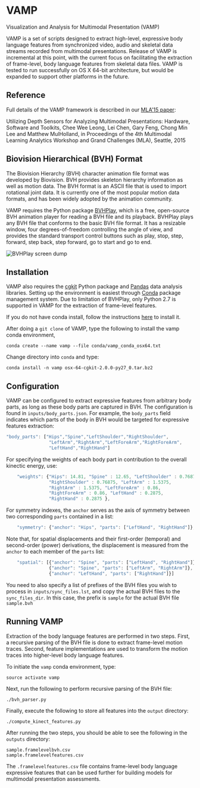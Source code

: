 # VAMP

Visualization and Analysis for Multimodal Presentation (VAMP)

VAMP is a set of scripts designed to extract high-level, expressive body language features from synchronized video, audio and skeletal data streams recorded from multimodal presentations. Release of VAMP is incremental at this point, with the current focus on facilitating the extraction of frame-level, body language features from skeletal data files. VAMP is tested to run successfully on OS X 64-bit architecture, but would be expanded to support other platforms in the future.

Reference
---------
Full details of the VAMP framework is described in our [MLA'15 paper](http://benleong.net/downloads/icmi-mla-2015-leong.pdf):

Utilizing Depth Sensors for Analyzing Multimodal Presentations: Hardware, Software and Toolkits,
Chee Wee Leong, Lei Chen, Gary Feng, Chong Min Lee and Matthew MulHolland,
in Proceedings of the 4th Multimodal Learning Analytics Workshop and Grand Challenges (MLA), Seattle, 2015


Biovision Hierarchical (BVH) Format
---------
The Biovision Hierarchy (BVH) character animation file format was developed by Biovision. BVH provides skeleton hierarchy information as well as motion data. The BVH format is an ASCII file that is used to import rotational joint data. It is currently one of the most popular motion data formats, and has been widely adopted by the animation community.

VAMP requires the Python package [BVHPlay](https://sites.google.com/a/cgspeed.com/cgspeed/bvhplay), which is a free, open-source BVH animation player for reading a BVH file and its playback. BVHPlay plays any BVH file that conforms to the basic BVH file format. It has a resizable window, four degrees-of-freedom controlling the angle of view, and provides the standard transport control buttons such as play, stop, step, forward, step back, step forward, go to start and go to end.

![BVHPlay screen dump](https://sites.google.com/a/cgspeed.com/cgspeed/bvhplay/screenshot1.jpg)

Installation
---------
VAMP also requires the [cgkit](http://cgkit.sourceforge.net/) Python package and [Pandas](http://pandas.pydata.org/) data analysis libraries. Setting up the environment is easiest through [Conda](http://conda.pydata.org/docs/) package management system. Due to limitation of BVHPlay, only Python 2.7 is supported in VAMP for the extraction of frame-level features.

If you do not have conda install, follow the instructions [here](http://docs.continuum.io/anaconda/install) to install it.

After doing a `git clone` of VAMP, type the following to install the vamp conda environment,

```
conda create --name vamp --file conda/vamp_conda_osx64.txt
```

Change directory into `conda` and type:

```
conda install -n vamp osx-64-cgkit-2.0.0-py27_0.tar.bz2
```

Configuration
---------
VAMP can be configured to extract expressive features from arbitrary body parts, as long as these body parts are captured in BVH. The configuration is found in `inputs/body_parts.json`. For example, the `body_parts` field indicates which parts of the body in BVH would be targeted for expressive features extraction:

```javascript
"body_parts": ["Hips","Spine","LeftShoulder","RightShoulder",
    			"LeftArm","RightArm","LeftForeArm","RightForeArm",
    			"LeftHand","RightHand"]
```    			

For specifying the weights of each body part in contribution to the overall kinectic energy, use:

```javascript
	"weights": {"Hips": 14.81, "Spine" : 12.65, "LeftShoulder" : 0.76875, 
				"RightShoulder" : 0.76875, "LeftArm" : 1.5375, 
				"RightArm" : 1.5375, "LeftForeArm" : 0.86,
				"RightForeArm" : 0.86, "LeftHand" : 0.2875, 
				"RightHand" : 0.2875 },
```

For symmetry indexes, the `anchor` serves as the axis of symmetry between two corresponding `parts` contained in a list:

```javascript
	"symmetry": {"anchor": "Hips", "parts": ["LeftHand", "RightHand"]},
```

Note that, for spatial displacements and their first-order (temporal) and second-order (power) derivations, the displacement is measured from the `anchor` to each member of the `parts` list:

```javascript
	"spatial": [{"anchor": "Spine", "parts": ["LeftHand", "RightHand"]}, 
				{"anchor": "Spine", "parts": ["LeftArm", "RightArm"]},
				{"anchor": "LeftHand", "parts": ["RightHand"]}]
```

You need to also specify a list of prefixes of the BVH files you wish to process in `inputs/sync_files.lst`, and copy the actual BVH files to the `sync_files_dir`. In this case, the prefix is `sample` for the actual BVH file `sample.bvh`


Running VAMP
---------
Extraction of the body language features are performed in two steps. First, a recursive parsing of the BVH file is done to extract frame-level motion traces. Second, feature implementations are used to transform the motion traces into higher-level body language features.

To initiate the `vamp` conda environment, type:

```
source activate vamp
```

Next, run the following to perform recursive parsing of the BVH file:

```
./bvh_parser.py
```

Finally, execute the following to store all features into the `output` directory:

```
./compute_kinect_features.py
```

After running the two steps, you should be able to see the following in the `outputs` directory:

```
sample.framelevelbvh.csv
sample.framelevelfeatures.csv
```

The `.framelevelfeatures.csv` file contains frame-level body language expressive features that can be used further for building models for multimodal presentation assessments.



